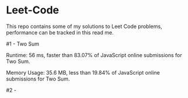 # Leet-Code

This repo contains some of my solutions to Leet Code problems, performance can be tracked in this read me.

#1 - Two Sum

  Runtime: 56 ms, faster than 83.07% of JavaScript online submissions for Two Sum.
  
  Memory Usage: 35.6 MB, less than 19.84% of JavaScript online submissions for Two Sum.


#2 - 